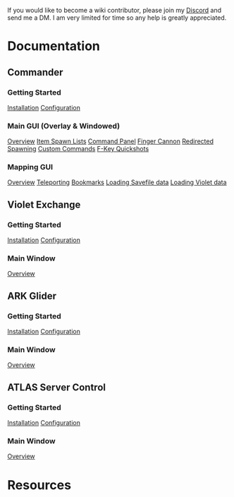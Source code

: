 <!-- TITLE: Home -->
<!-- SUBTITLE: This Wiki contains instructions on how to best utilize the software developed by SparcMX, the site is currently a "work in progress" and as such, will be missing pages of information. -->
If you would like to become a wiki contributor, please join my [Discord](http://discord.gg/3EXA2MUv) and send me a DM.  I am very limited for time so any help is greatly appreciated.

# Documentation
## Commander
### Getting Started
[Installation](#)
[Configuration](#)
### Main GUI (Overlay & Windowed)
[Overview](#)
[Item Spawn Lists](#)
[Command Panel](#)
[Finger Cannon](#)
[Redirected Spawning](#)
[Custom Commands](#)
[F-Key Quickshots](#)
### Mapping GUI
[Overview](#)
[Teleporting](#)
[Bookmarks](#)
[Loading Savefile data](#)
[Loading Violet data](#)

## Violet Exchange
### Getting Started
[Installation](#)
[Configuration](#)
### Main Window
[Overview](#)

## ARK Glider
### Getting Started
[Installation](#)
[Configuration](#)
### Main Window
[Overview](#)

## ATLAS Server Control
### Getting Started
[Installation](#)
[Configuration](#)
### Main Window
[Overview](#)

# Resources